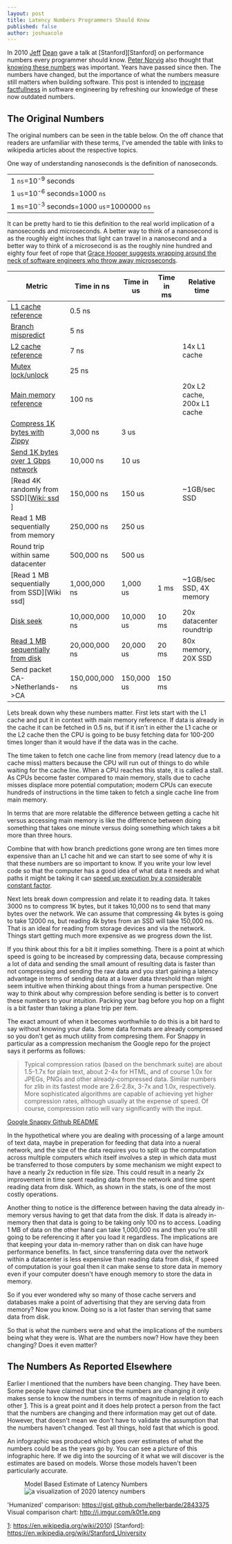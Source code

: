 ```yaml
---
layout: post
title: Latency Numbers Programmers Should Know
published: false
author: joshuacole
---
```


In 2010 [Jeff][Wiki: Jeff] [Dean][Google: Jeff] gave a talk at [Stanford][Stanford] on 
performance numbers every programmer should know. [Peter Norvig][Wiki: Peter] also thought 
that [knowing these numbers][Answers: Peter] was important. Years have passed since then. 
The numbers have changed, but the importance of what the numbers measure still matters when 
building software. This post is intended to [increase factfullness][destiny instinct] in 
software engineering by refreshing our knowledge of these now outdated numbers. 

## The Original Numbers

The original numbers can be seen in the table below. On the off chance that readers are 
unfamiliar with these terms, I've amended the table with links to wikipedia articles about 
the respective topics.

<div class="p">
    <div class="marginnote">
        <p>
            One way of understanding nanoseconds is the definition of nanoseconds.
        </p>
            <table>
                <tr>
                    <td>
                        1 <code>ns</code>=10<sup>-9</sup> seconds
                    </td>
                </tr>
                <tr>
                    <td>
                        1 <code>us</code>=10<sup>-6</sup> seconds=1000 <code>ns</code>
                    </td>
                </tr>
                <tr>
                    <td>
                        1 <code>ms</code>=10<sup>-3</sup> seconds=1000 <code>us</code>=1000000 <code>ns</code>
                    </td>
                </tr>
            </table>
        <p>
            It can be pretty hard to tie this definition to the real world implication of a 
            nanoseconds and microseconds. A better way to think of a nanosecond is as the roughly 
            eight inches that light can travel in a nanosecond and a better way to think of a 
            microsecond is as the roughly nine hundred and eighty four feet of rope that 
            <a href="https://www.youtube.com/watch?v=9eyFDBPk4Yw">Grace Hooper suggests 
            wrapping around the neck of software engineers who throw away microseconds</a>.
        </p>    
    </div>
</div>

Metric                            | Time in ns       | Time in us  | Time in ms | Relative time
----------------------------------|------------------|-------------|------------|---------------
[L1 cache reference][wiki: cache] |           0.5 ns |             |            |
[Branch mispredict][Wiki: predict]|           5   ns |             |            |
[L2 cache reference][Wiki: cache] |           7   ns |             |            | 14x L1 cache
[Mutex lock/unlock][Wiki: lock]   |          25   ns |             |            |
[Main memory reference][Wiki: mem]|         100   ns |             |            | 20x L2 cache, 200x L1 cache
[Compress 1K bytes with Zippy][Wiki: zippy] |       3,000   ns |       3 us  |            |
[Send 1K bytes over 1 Gbps network][Wiki: network] |      10,000   ns |      10 us  |            |
[Read 4K randomly from SSD][[Wiki: ssd] ]        |     150,000   ns |     150 us  |            | ~1GB/sec SSD
Read 1 MB sequentially from memory |     250,000   ns |     250 us  |            |
Round trip within same datacenter |     500,000   ns |     500 us  |            |
[Read 1 MB sequentially from SSD][Wiki ssd] |   1,000,000   ns |   1,000 us  | 1 ms       |~1GB/sec SSD, 4X memory
[Disk seek][Wiki: HD]                         |  10,000,000   ns |  10,000 us  | 10 ms      |20x datacenter roundtrip
[Read 1 MB sequentially from disk][Wiki: HD]  |  20,000,000   ns |  20,000 us  | 20 ms      | 80x memory, 20X SSD
Send packet CA->Netherlands->CA   | 150,000,000   ns | 150,000 us  | 150 ms     |

Lets break down why these numbers matter. First lets start with the L1 cache and put it in context 
with main memory reference. If data is already in the cache it can be fetched in 0.5 ns, but if it 
isn't in either the L1 cache or the L2 cache then the CPU is going to be busy fetching data for 
100-200 times longer than it would have if the data was in the cache.

The time taken to fetch one cache line from memory (read latency due to a cache miss) matters because the CPU will run out of things to do while waiting for the cache line. When a CPU reaches this state, it is called a stall. As CPUs become faster compared to main memory, stalls due to cache misses displace more potential computation; modern CPUs can execute hundreds of instructions in the time taken to fetch a single cache line from main memory.

In terms that are more relatable the difference between getting a cache hit versus accessing main 
memory is like the difference between doing something that takes one minute versus doing something 
which takes a bit more than three hours.

Combine that with how branch predictions gone wrong are ten times more expensive than an L1 cache 
hit and we can start to see some of why it is that these numbers are so important to know. If you 
write your low level code so that the computer has a good idea of what data it needs and what paths 
it might be taking it can [speed up execution by a considerable constant factor][so: speedy].

Next lets break down compression and relate it to reading data. It takes 3000 ns to compress 
1K bytes, but it takes 10,000 ns to send that many bytes over the network. We can assume that 
compressing 4k bytes is going to take 12000 ns, but reading 4k bytes from an SSD will take 
150,000 ns. That is an ideal for reading from storage devices and via the network. Things 
start getting much more expensive as we progress down the list.

If you think about this for a bit it implies something. There is a point at which speed is 
going to be increased by compressing data, because compressing a lot of data and sending the 
small amount of resulting data is faster than not compressing and sending the raw data 
and you start gaining a latency advantage in terms of sending data at a lower data threshold 
than might seem intuitive when thinking about things from a human perspective. One way to think 
about why compression before sending is better is to convert these numbers to your intuition. Packing 
your bag before you hop on a flight is a bit faster than taking a plane trip per item. 

The exact amount of when it becomes worthwhile to do this is a bit hard to say without knowing 
your data. Some data formats are already compressed so you don't get as much utility from 
compresing them. For Snappy in particular as a compression mechanism the Google repo for the project 
says it performs as follows:

<div class="p">
    <blockquote>
        Typical compression ratios (based on the benchmark suite) are about 1.5-1.7x for plain text, about 2-4x for HTML, and of course 1.0x for JPEGs, PNGs and other already-compressed data. Similar numbers for zlib in its fastest mode are 2.6-2.8x, 3-7x and 1.0x, respectively. More sophisticated algorithms are capable of achieving yet higher compression rates, although usually at the expense of speed. Of course, compression ratio will vary significantly with the input.
    </blockquote>
    <footer>
        <a href="https://github.com/google/snappy/blob/ea368c2f07de5f31146a10214f27d15091b09771/README.md#performance">Google Snappy Github README</a>
    </footer>
</div>

In the hypothetical where you are dealing with processing of a large amount of text data, 
maybe in preperation for feeding that data into a nueral network, and the size of the data 
requires you to split up the computation across multiple computers which itself involves a 
step in which data must be transferred to those computers by some mechanism we might expect 
to have a nearly 2x reduction in file size. This could result in a nearly 2x improvement 
in time spent reading data from the network and time spent reading data from disk. Which, 
as shown in the stats, is one of the most costly operations.

Another thing to notice is the difference between having the data already in-memory versus 
having to get that data from the disk. If data is already in-memory then that data is going 
to be taking only 100 ns to access. Loading 1 MB of data on the other hand can take 
1,000,000 ns and then you're still going to be referencing it after you load it regardless.
The implications are that keeping your data in-memory rather than on disk can have huge 
performance benefits. In fact, since transferring data over the network within a datacenter 
is less expensive than reading data from disk, if speed of computation is your goal then it 
can make sense to store data in memory even if your computer doesn't have enough memory to 
store the data in memory.

So if you ever wondered why so many of those cache servers and databases make a point of advertising 
that they are serving data from memory? Now you know. Doing so is a lot faster than serving that 
same data from disk.

So that is what the numbers were and what the implications of the numbers being what they were is.
What are the numbers now? How have they been changing? Does it even matter?


## The Numbers As Reported Elsewhere

Earlier I mentioned that the numbers have been changing. They have been. 
Some people have claimed that since the numbers are changing it only makes sense 
to know the numbers in terms of magnitude in relation to each other [1]. This is 
a great point and it does help protect a person from the fact that the numbers 
are changing and there information may get out of date. However, that doesn't 
mean we don't have to validate the assumption that the numbers haven't changed. 
Test all things, hold fast that which is good.

An infographic was produced which goes over estimates of what the numbers could be 
as the years go by. You can see a picture of this infographic here. If we dig into 
the sourcing of it what we will discover is the estimates are based on models. Worse
those models haven't been particularly accurate.


<figure class="fullwidth">
    <figcaption>Model Based Estimate of Latency Numbers</figcaption>
    <img src="/img/programming_numbers/model_estimate_2020.png" alt="a visualization of 2020 latency numbers" />
</figure>









'Humanized' comparison:  <https://gist.github.com/hellerbarde/2843375>
Visual comparison chart: <http://i.imgur.com/k0t1e.png>


[1]: https://softwareengineering.stackexchange.com/questions/312485/how-can-jeff-deans-latency-numbers-every-programmer-should-know-be-accurate-i
[2]: https://colin-scott.github.io/personal_website/research/interactive_latency.html
[3]: https://gist.github.com/jboner/2841832

[1]: https://en.wikipedia.org/wiki/2010)
[Stanford]: https://en.wikipedia.org/wiki/Stanford_University

[Wiki: Jeff]: https://en.wikipedia.org/wiki/Jeff_Dean
[Google: Jeff]: https://research.google.com/people/jeff/

[Wiki: Peter]: https://en.wikipedia.org/wiki/Peter_Norvig
[Answers: Peter]: https://norvig.com/21-days.html#answers

[destiny instinct]: https://www.gapminder.org/factfulness/destiny/


[Wiki: cache]: https://en.wikipedia.org/wiki/CPU_cache
[Wiki: predict]: https://en.wikipedia.org/wiki/Branch_predictor
[Wiki: lock]: https://en.wikipedia.org/wiki/Lock_(computer_science)
[Wiki: mem]: https://en.wikipedia.org/wiki/Computer_data_storage#Primary_storage
[Wiki: zippy]: https://en.wikipedia.org/wiki/Snappy_(compression)
[Wiki: network]: https://en.wikipedia.org/wiki/Network_traffic
[Wiki: ssd]: https://en.wikipedia.org/wiki/Solid-state_drive
[Wiki: hd]: https://en.wikipedia.org/wiki/Hard_disk_drive

[so: speedy]: https://stackoverflow.com/questions/11227809/why-is-processing-a-sorted-array-faster-than-processing-an-unsorted-array